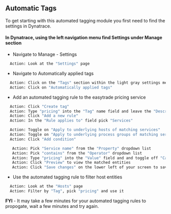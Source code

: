 ## Automatic Tags

To get starting with this automated tagging module you first need to find the settings in Dynatrace.

#### In Dynatrace, using the left navigation menu find Settings under Manage section

- Navigate to Manage  - Settings

 ```bash
   Action: Look at the "Settings" page
   ```

- Navigate to Automatically applied tags

 ```bash
   Action: Click on the "Tags" section within the light gray settings menu
   Action: Click on "Automatically applied tags"
   ```

- Add an automated tagging rule to the easytrade pricing service

 ```bash
   Action: Click "Create tag"
   Action: Type "pricing" into the "Tag" name field and leave the "Description" field blank
   Action: Click "Add a new rule"
   Action: In the "Rule applies to" field pick "Services"
   ```

 ```bash
   Action: Toggle on "Apply to underlying hosts of matching services"
   Action: Toggle on "Apply to underlying process groups of matching services"
   Action: Click "Add condition"
   ```

```bash
   Action: Pick "Service name" from the "Property" dropdown list
   Action: Pick "contains" from the "Operator" dropdown list
   Action: Type "pricing" into the "Value" field and and toggle off "Case sensitive"
   Action: Click "Preview" to view the matched entities
   Action: Click "Save changes" on the lower left of your screen to save the new rule
   ```

- Use the automated tagging rule to filter host entities

 ```bash
   Action: Look at the "Hosts" page
   Action: Filter by "Tag", pick "pricing" and use it
   ```
   
**FYI** - It may take a few minutes for your automated tagging rules to propogate, wait a few minutes and try again.


